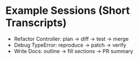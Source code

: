 # Example Sessions (Short Transcripts)

- Refactor Controller: plan → diff → test → merge
- Debug TypeError: reproduce → patch → verify
- Write Docs: outline → fill sections → PR summary
